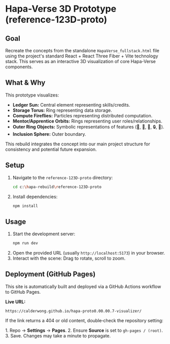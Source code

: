 # Hapa-Verse 3D Prototype (reference-123D-proto)

## Goal

Recreate the concepts from the standalone `HapaVerse_fullstack.html` file using the project's standard React + React Three Fiber + Vite technology stack. This serves as an interactive 3D visualization of core Hapa-Verse components.

## What & Why

This prototype visualizes:

*   **Ledger Sun:** Central element representing skills/credits.
*   **Storage Torus:** Ring representing data storage.
*   **Compute Fireflies:** Particles representing distributed computation.
*   **Mentor/Apprentice Orbits:** Rings representing user roles/relationships.
*   **Outer Ring Objects:** Symbolic representations of features (🍌, 💠, 🏪, 🔒, 👑).
*   **Inclusion Sphere:** Outer boundary.

This rebuild integrates the concept into our main project structure for consistency and potential future expansion.

## Setup

1.  Navigate to the `reference-123D-proto` directory:
    ```bash
    cd c:\hapa-rebuild\reference-123D-proto
    ```
2.  Install dependencies:
    ```bash
    npm install
    ```

## Usage

1.  Start the development server:
    ```bash
    npm run dev
    ```
2.  Open the provided URL (usually `http://localhost:5173`) in your browser.
3.  Interact with the scene: Drag to rotate, scroll to zoom.

## Deployment (GitHub Pages)

This site is automatically built and deployed via a GitHub Actions workflow to GitHub Pages.

**Live URL:**

```
https://calderwong.github.io/hapa-proto0.00.00.7-visualizer/
```

If the link returns a 404 or old content, double‑check the repository setting:

1. Repo → **Settings** → **Pages**.
2. Ensure **Source** is set to `gh-pages / (root)`.
3. Save. Changes may take a minute to propagate.
